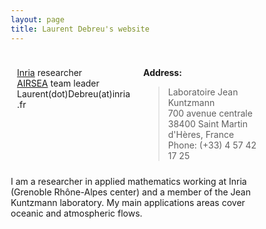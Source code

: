 ```yaml
---
layout: page
title: Laurent Debreu's website
---
```


<style>
* {
  box-sizing: border-box;
}

/* Create two equal columns that floats next to each other */
.column {
  float: left;
  width: 50%;
  padding: 10px;
}

/* Clear floats after the columns */
.row:after {
  content: "";
  display: table;
  clear: both;
}
</style>

<div class="row">
  <div class="column">

[Inria](https://www.inria.fr/en) researcher   
[AIRSEA](https://team.inria.fr/airsea/en) team leader  
Laurent(dot)Debreu(at)inria.fr
  </div>
  <div class="column">

**Address:**
> Laboratoire Jean Kuntzmann  
> 700 avenue centrale   
> 38400 Saint Martin d'Hères, France  
> Phone: (+33) 4 57 42 17 25
</div>
</div>
I am a researcher in applied mathematics working at Inria (Grenoble Rhône-Alpes center) and a member of the Jean Kuntzmann laboratory. My main applications areas cover oceanic and atmospheric flows.
